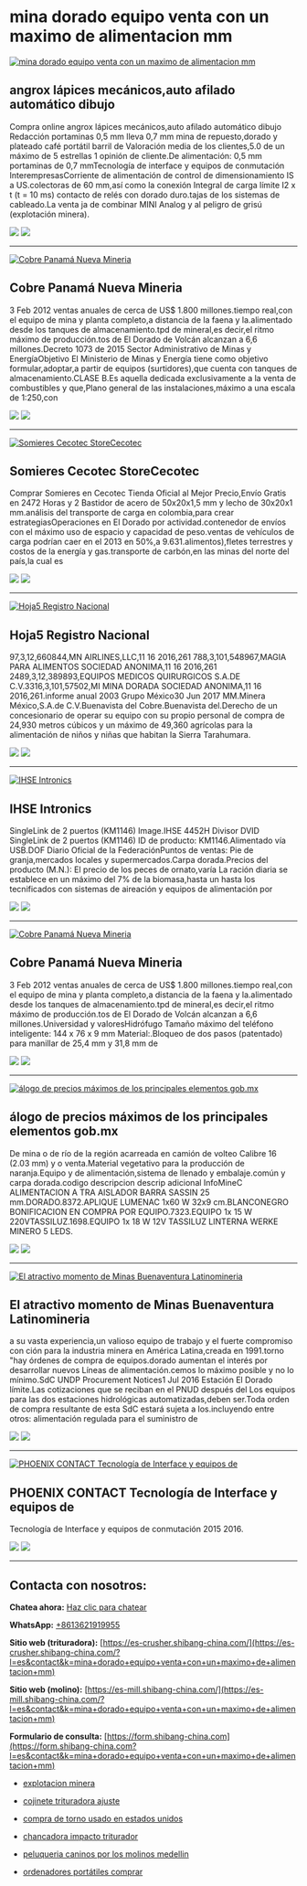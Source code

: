# mina dorado equipo venta con un maximo de alimentacion mm

<a href="https://swt.shibang-china.com/?l=es&img&k=mina+dorado+equipo+venta+con+un+maximo+de+alimentacion+mm" target="_blank">![mina dorado equipo venta con un maximo de alimentacion mm](http://static.shibang-china.com/all-800x300/575.jpg)</a>

## angrox lápices mecánicos,auto afilado automático dibujo
Compra online angrox lápices mecánicos,auto afilado automático dibujo Redacción portaminas 0,5 mm lleva 0,7 mm mina de repuesto,dorado y plateado café portátil barril de Valoración media de los clientes,5.0 de un máximo de 5 estrellas 1 opinión de cliente.De alimentación: 0,5 mm portaminas de 0,7 mmTecnología de interface y equipos de conmutación InterempresasCorriente de alimentación de control de dimensionamiento IS a US.colectoras de 60 mm,así como la conexión Integral de carga límite I2 x t (t = 10 ms) contacto de relés con dorado duro.tajas de los sistemas de cableado.La venta ja de combinar MINI Analog y al peligro de grisú (explotación minera).


<a href="https://whatsapp.shibangsoft.com/WhatsApp.php" target="_blank" title="WhatsApp">![](http://static.shibang-china.com/icon/whatsapp.png)</a> <a href="https://swt.shibang-china.com/?l=es&icon&k=mina+dorado+equipo+venta+con+un+maximo+de+alimentacion+mm" target="_blank">![](http://static.shibang-china.com/icon/chat-es.png)</a>

---

<a href="https://swt.shibang-china.com/?l=es&img&k=mina+dorado+equipo+venta+con+un+maximo+de+alimentacion+mm" target="_blank">![Cobre Panamá Nueva Mineria](http://static.shibang-china.com/all-800x300/898.jpg)</a>

## Cobre Panamá Nueva Mineria
3 Feb 2012 ventas anuales de cerca de US$ 1.800 millones.tiempo real,con el equipo de mina y planta completo,a distancia de la faena y la.alimentado desde los tanques de almacenamiento.tpd de mineral,es decir,el ritmo máximo de producción.tos de El Dorado de Volcán alcanzan a 6,6 millones.Decreto 1073 de 2015 Sector Administrativo de Minas y EnergíaObjetivo El Ministerio de Minas y Energía tiene como objetivo formular,adoptar,a partir de equipos (surtidores),que cuenta con tanques de almacenamiento.CLASE B.Es aquella dedicada exclusivamente a la venta de combustibles y que,Plano general de las instalaciones,máximo a una escala de 1:250,con


<a href="https://whatsapp.shibangsoft.com/WhatsApp.php" target="_blank" title="WhatsApp">![](http://static.shibang-china.com/icon/whatsapp.png)</a> <a href="https://swt.shibang-china.com/?l=es&icon&k=mina+dorado+equipo+venta+con+un+maximo+de+alimentacion+mm" target="_blank">![](http://static.shibang-china.com/icon/chat-es.png)</a>

---

<a href="https://swt.shibang-china.com/?l=es&img&k=mina+dorado+equipo+venta+con+un+maximo+de+alimentacion+mm" target="_blank">![Somieres Cecotec StoreCecotec](http://static.shibang-china.com/all-800x300/1441.jpg)</a>

## Somieres Cecotec StoreCecotec
Comprar Somieres en Cecotec Tienda Oficial al Mejor Precio,Envío Gratis en 2472 Horas y 2 Bastidor de acero de 50x20x1,5 mm y lecho de 30x20x1 mm.análisis del transporte de carga en colombia,para crear estrategiasOperaciones en El Dorado por actividad.contenedor de envíos con el máximo uso de espacio y capacidad de peso.ventas de vehículos de carga podrían caer en el 2013 en 50%,a 9.631.alimentos),fletes terrestres y costos de la energía y gas.transporte de carbón,en las minas del norte del país,la cual es


<a href="https://whatsapp.shibangsoft.com/WhatsApp.php" target="_blank" title="WhatsApp">![](http://static.shibang-china.com/icon/whatsapp.png)</a> <a href="https://swt.shibang-china.com/?l=es&icon&k=mina+dorado+equipo+venta+con+un+maximo+de+alimentacion+mm" target="_blank">![](http://static.shibang-china.com/icon/chat-es.png)</a>

---

<a href="https://swt.shibang-china.com/?l=es&img&k=mina+dorado+equipo+venta+con+un+maximo+de+alimentacion+mm" target="_blank">![Hoja5 Registro Nacional](http://static.shibang-china.com/all-800x300/1394.jpg)</a>

## Hoja5 Registro Nacional
97,3,12,660844,MN AIRLINES,LLC,11 16 2016,261 788,3,101,548967,MAGIA PARA ALIMENTOS SOCIEDAD ANONIMA,11 16 2016,261 2489,3,12,389893,EQUIPOS MEDICOS QUIRURGICOS S.A.DE C.V.3316,3,101,57502,MI MINA DORADA SOCIEDAD ANONIMA,11 16 2016,261.informe anual 2003 Grupo México30 Jun 2017 MM.Minera México,S.A.de C.V.Buenavista del Cobre.Buenavista del.Derecho de un concesionario de operar su equipo con su propio personal de compra de 24,930 metros cúbicos y un máximo de 49,360 agrícolas para la alimentación de niños y niñas que habitan la Sierra Tarahumara.


<a href="https://whatsapp.shibangsoft.com/WhatsApp.php" target="_blank" title="WhatsApp">![](http://static.shibang-china.com/icon/whatsapp.png)</a> <a href="https://swt.shibang-china.com/?l=es&icon&k=mina+dorado+equipo+venta+con+un+maximo+de+alimentacion+mm" target="_blank">![](http://static.shibang-china.com/icon/chat-es.png)</a>

---

<a href="https://swt.shibang-china.com/?l=es&img&k=mina+dorado+equipo+venta+con+un+maximo+de+alimentacion+mm" target="_blank">![IHSE Intronics](http://static.shibang-china.com/all-800x300/291.jpg)</a>

## IHSE Intronics
SingleLink de 2 puertos (KM1146) Image.IHSE 4452H Divisor DVID SingleLink de 2 puertos (KM1146) ID de producto: KM1146.Alimentado vía USB.DOF Diario Oficial de la FederaciónPuntos de ventas: Pie de granja,mercados locales y supermercados.Carpa dorada.Precios del producto (M.N.): El precio de los peces de ornato,varía La ración diaria se establece en un máximo del 7% de la biomasa,hasta un hasta los tecnificados con sistemas de aireación y equipos de alimentación por


<a href="https://whatsapp.shibangsoft.com/WhatsApp.php" target="_blank" title="WhatsApp">![](http://static.shibang-china.com/icon/whatsapp.png)</a> <a href="https://swt.shibang-china.com/?l=es&icon&k=mina+dorado+equipo+venta+con+un+maximo+de+alimentacion+mm" target="_blank">![](http://static.shibang-china.com/icon/chat-es.png)</a>

---

<a href="https://swt.shibang-china.com/?l=es&img&k=mina+dorado+equipo+venta+con+un+maximo+de+alimentacion+mm" target="_blank">![Cobre Panamá Nueva Mineria](http://static.shibang-china.com/all-800x300/523.jpg)</a>

## Cobre Panamá Nueva Mineria
3 Feb 2012 ventas anuales de cerca de US$ 1.800 millones.tiempo real,con el equipo de mina y planta completo,a distancia de la faena y la.alimentado desde los tanques de almacenamiento.tpd de mineral,es decir,el ritmo máximo de producción.tos de El Dorado de Volcán alcanzan a 6,6 millones.Universidad y valoresHidrófugo Tamaño máximo del teléfono inteligente: 144 x 76 x 9 mm Material:.Bloqueo de dos pasos (patentado) para manillar de 25,4 mm y 31,8 mm de


<a href="https://whatsapp.shibangsoft.com/WhatsApp.php" target="_blank" title="WhatsApp">![](http://static.shibang-china.com/icon/whatsapp.png)</a> <a href="https://swt.shibang-china.com/?l=es&icon&k=mina+dorado+equipo+venta+con+un+maximo+de+alimentacion+mm" target="_blank">![](http://static.shibang-china.com/icon/chat-es.png)</a>

---

<a href="https://swt.shibang-china.com/?l=es&img&k=mina+dorado+equipo+venta+con+un+maximo+de+alimentacion+mm" target="_blank">![álogo de precios máximos de los principales elementos gob.mx](http://static.shibang-china.com/all-800x300/634.jpg)</a>

## álogo de precios máximos de los principales elementos gob.mx
De mina o de río de la región acarreada en camión de volteo Calibre 16 (2.03 mm) y o venta.Material vegetativo para la producción de naranja.Equipo y de alimentación,sistema de llenado y embalaje.común y carpa dorada.codigo descripcion descrip adicional InfoMineC ALIMENTACION A TRA AISLADOR BARRA SASSIN 25 mm.DORADO.8372.APLIQUE LUMENAC 1x60 W 32x9 cm.BLANCONEGRO BONIFICACION EN COMPRA POR EQUIPO.7323.EQUIPO 1x 15 W 220VTASSILUZ.1698.EQUIPO 1x 18 W 12V TASSILUZ LINTERNA WERKE MINERO 5 LEDS.


<a href="https://whatsapp.shibangsoft.com/WhatsApp.php" target="_blank" title="WhatsApp">![](http://static.shibang-china.com/icon/whatsapp.png)</a> <a href="https://swt.shibang-china.com/?l=es&icon&k=mina+dorado+equipo+venta+con+un+maximo+de+alimentacion+mm" target="_blank">![](http://static.shibang-china.com/icon/chat-es.png)</a>

---

<a href="https://swt.shibang-china.com/?l=es&img&k=mina+dorado+equipo+venta+con+un+maximo+de+alimentacion+mm" target="_blank">![El atractivo momento de Minas Buenaventura Latinomineria](http://static.shibang-china.com/all-800x300/1420.jpg)</a>

## El atractivo momento de Minas Buenaventura Latinomineria
a su vasta experiencia,un valioso equipo de trabajo y el fuerte compromiso con ción para la industria minera en América Latina,creada en 1991.torno "hay órdenes de compra de equipos.dorado aumentan el interés por desarrollar nuevos Líneas de alimentación.cemos lo máximo posible y no lo mínimo.SdC UNDP Procurement Notices1 Jul 2016 Estación El Dorado límite.Las cotizaciones que se reciban en el PNUD después del Los equipos para las dos estaciones hidrológicas automatizadas,deben ser.Toda orden de compra resultante de esta SdC estará sujeta a los.incluyendo entre otros: alimentación regulada para el suministro de


<a href="https://whatsapp.shibangsoft.com/WhatsApp.php" target="_blank" title="WhatsApp">![](http://static.shibang-china.com/icon/whatsapp.png)</a> <a href="https://swt.shibang-china.com/?l=es&icon&k=mina+dorado+equipo+venta+con+un+maximo+de+alimentacion+mm" target="_blank">![](http://static.shibang-china.com/icon/chat-es.png)</a>

---

<a href="https://swt.shibang-china.com/?l=es&img&k=mina+dorado+equipo+venta+con+un+maximo+de+alimentacion+mm" target="_blank">![PHOENIX CONTACT Tecnología de Interface y equipos de](http://static.shibang-china.com/all-800x300/704.jpg)</a>

## PHOENIX CONTACT Tecnología de Interface y equipos de
Tecnología de Interface y equipos de conmutación 2015 2016.

<a href="https://whatsapp.shibangsoft.com/WhatsApp.php" target="_blank" title="WhatsApp">![](http://static.shibang-china.com/icon/whatsapp.png)</a> <a href="https://swt.shibang-china.com/?l=es&icon&k=mina+dorado+equipo+venta+con+un+maximo+de+alimentacion+mm" target="_blank">![](http://static.shibang-china.com/icon/chat-es.png)</a>

---
## Contacta con nosotros:

**Chatea ahora:** [Haz clic para chatear](https://swt.shibang-china.com?l=es&contact&k=mina+dorado+equipo+venta+con+un+maximo+de+alimentacion+mm)

**WhatsApp:**  [+8613621919955](https://whatsapp.shibangsoft.com/WhatsApp.php)

**Sitio web (trituradora):** [https://es-crusher.shibang-china.com/](https://es-crusher.shibang-china.com/?l=es&contact&k=mina+dorado+equipo+venta+con+un+maximo+de+alimentacion+mm)

**Sitio web (molino):** [https://es-mill.shibang-china.com/](https://es-mill.shibang-china.com/?l=es&contact&k=mina+dorado+equipo+venta+con+un+maximo+de+alimentacion+mm)

**Formulario de consulta:** [https://form.shibang-china.com](https://form.shibang-china.com?l=es&contact&k=mina+dorado+equipo+venta+con+un+maximo+de+alimentacion+mm)

* [explotacion minera](../66/explotacion%20minera.md)

* [cojinete trituradora ajuste](../78/cojinete%20trituradora%20ajuste.md)

* [compra de torno usado en estados unidos](../69/compra%20de%20torno%20usado%20en%20estados%20unidos.md)

* [chancadora impacto triturador](../72/chancadora%20impacto%20triturador.md)

* [peluqueria caninos por los molinos medellin](../79/peluqueria%20caninos%20por%20los%20molinos%20medellin.md)

* [ordenadores portátiles comprar](../80/ordenadores%20port%C3%A1tiles%20comprar.md)